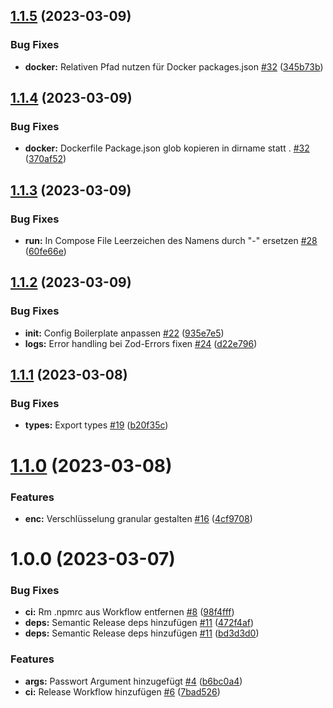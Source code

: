 ## [1.1.5](https://github.com/Neuvernetzung/ship-with-env-and-docker/compare/v1.1.4...v1.1.5) (2023-03-09)


### Bug Fixes

* **docker:** Relativen Pfad nutzen für Docker packages.json [#32](https://github.com/Neuvernetzung/ship-with-env-and-docker/issues/32) ([345b73b](https://github.com/Neuvernetzung/ship-with-env-and-docker/commit/345b73be089d33f32f14fb9741a7a9b7ae176581))

## [1.1.4](https://github.com/Neuvernetzung/ship-with-env-and-docker/compare/v1.1.3...v1.1.4) (2023-03-09)


### Bug Fixes

* **docker:** Dockerfile Package.json glob kopieren in dirname statt . [#32](https://github.com/Neuvernetzung/ship-with-env-and-docker/issues/32) ([370af52](https://github.com/Neuvernetzung/ship-with-env-and-docker/commit/370af524716f6c0152835ce26a84a78d9d24b940))

## [1.1.3](https://github.com/Neuvernetzung/ship-with-env-and-docker/compare/v1.1.2...v1.1.3) (2023-03-09)


### Bug Fixes

* **run:** In Compose File Leerzeichen des Namens durch "-" ersetzen [#28](https://github.com/Neuvernetzung/ship-with-env-and-docker/issues/28) ([60fe66e](https://github.com/Neuvernetzung/ship-with-env-and-docker/commit/60fe66ee696a1cb51056d383e7953dd064e30319))

## [1.1.2](https://github.com/Neuvernetzung/ship-with-env-and-docker/compare/v1.1.1...v1.1.2) (2023-03-09)


### Bug Fixes

* **init:** Config Boilerplate anpassen [#22](https://github.com/Neuvernetzung/ship-with-env-and-docker/issues/22) ([935e7e5](https://github.com/Neuvernetzung/ship-with-env-and-docker/commit/935e7e58226adcee5865f034d2657016b89a810d))
* **logs:** Error handling bei Zod-Errors fixen [#24](https://github.com/Neuvernetzung/ship-with-env-and-docker/issues/24) ([d22e796](https://github.com/Neuvernetzung/ship-with-env-and-docker/commit/d22e796b1c34e5d7abfd84a4d28c910240e6a428))

## [1.1.1](https://github.com/Neuvernetzung/ship-with-env-and-docker/compare/v1.1.0...v1.1.1) (2023-03-08)


### Bug Fixes

* **types:** Export types [#19](https://github.com/Neuvernetzung/ship-with-env-and-docker/issues/19) ([b20f35c](https://github.com/Neuvernetzung/ship-with-env-and-docker/commit/b20f35cb6cf77e3d9c7257b03a669f2991237cbe))

# [1.1.0](https://github.com/Neuvernetzung/ship-with-env-and-docker/compare/v1.0.0...v1.1.0) (2023-03-08)


### Features

* **enc:** Verschlüsselung granular gestalten [#16](https://github.com/Neuvernetzung/ship-with-env-and-docker/issues/16) ([4cf9708](https://github.com/Neuvernetzung/ship-with-env-and-docker/commit/4cf9708445ec6e0a21dc00df3b68236de6ed950d))

# 1.0.0 (2023-03-07)


### Bug Fixes

* **ci:** Rm .npmrc aus Workflow entfernen [#8](https://github.com/Neuvernetzung/ship-with-env-and-docker/issues/8) ([98f4fff](https://github.com/Neuvernetzung/ship-with-env-and-docker/commit/98f4fffd58afedef60615b4e0deed1f0519d7aa7))
* **deps:** Semantic Release deps hinzufügen [#11](https://github.com/Neuvernetzung/ship-with-env-and-docker/issues/11) ([472f4af](https://github.com/Neuvernetzung/ship-with-env-and-docker/commit/472f4af6fd113ef68f5935b6a21f3c67e95f905a))
* **deps:** Semantic Release deps hinzufügen [#11](https://github.com/Neuvernetzung/ship-with-env-and-docker/issues/11) ([bd3d3d0](https://github.com/Neuvernetzung/ship-with-env-and-docker/commit/bd3d3d09e783d76a02975dc11c01656b426019d4))


### Features

* **args:** Passwort Argument hinzugefügt [#4](https://github.com/Neuvernetzung/ship-with-env-and-docker/issues/4) ([b6bc0a4](https://github.com/Neuvernetzung/ship-with-env-and-docker/commit/b6bc0a466cec297db5ab22fd3f59e9023d774870))
* **ci:** Release Workflow hinzufügen [#6](https://github.com/Neuvernetzung/ship-with-env-and-docker/issues/6) ([7bad526](https://github.com/Neuvernetzung/ship-with-env-and-docker/commit/7bad526bdff2e2725d2f58247128460beaca4a22))
